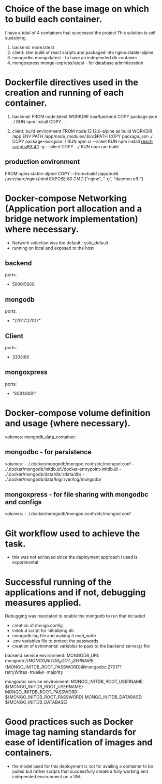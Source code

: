 # Choice of the base image on which to build each container.

I have a total of 4 containers that successed the project
This solution is self sustaining.

1. backend: node:latest
2. client: slim build of react scripts and packaged into nginx:stable-alpine
3. mongodbc mongo:latest - to have an independed db container
4. mongoxpress mongo-express:latest - for database administration

# Dockerfile directives used in the creation and running of each container.

1. backend:
FROM node:latest
WORKDIR /usr/backend
COPY package.json ./
RUN npm install
COPY . .

2. client:
build environment
FROM node:13.12.0-alpine as build
WORKDIR /app
ENV PATH /app/node_modules/.bin:$PATH
COPY package.json ./
COPY package-lock.json ./
RUN npm ci --silent
RUN npm install react-scripts@3.4.1 -g --silent
COPY . ./
RUN npm run build

## production environment
FROM nginx:stable-alpine
COPY --from=build /app/build /usr/share/nginx/html
EXPOSE 80
CMD ["nginx", "-g", "daemon off;"]

# Docker-compose Networking (Application port allocation and a bridge network implementation) where necessary.
- Network selection was the default : yolo_default
- running on local and exposed to the host
## backend
ports:
- 5000:5000

## mongodb
ports:
- "27017:27017"

## Client
ports:
- 3333:80

## mongoxpress
ports:
- "8081:8081"

# Docker-compose volume definition and usage (where necessary).
volumes:
    mongodb_data_container:

## mongodbc - for persistence
volumes:
        - ./.docker/mongodb/mongod.conf:/etc/mongod.conf
        - ./.docker/mongodb/initdb.d/:/docker-entrypoint-initdb.d/
        - ./.docker/mongodb/data/db/:/data/db/
        - ./.docker/mongodb/data/log/:/var/log/mongodb/

## mongoxpress - for file sharing with mongodbc and configs
volumes:
        - ./.docker/mongodb/mongod.conf:/etc/mongod.conf

# Git workflow used to achieve the task.
- this was not achieved since the deployment approach i used is experimental

# Successful running of the applications and if not, debugging measures applied.
Debugging was mandated to enable the mongodb to run that included
 - creation of mongo.config
 - initdb.d script for initializing db
 - mongodb log file and making it read_write
 - .env variables file to protect the passwords
 - creation of eviromental variables to pass to the backend  server.js file

backend service environment:
         MONGODB_URI: mongodb://${MONGO_INITDB_ROOT_USERNAME}:${MONGO_INITDB_ROOT_PASSWORD}@mongodbc:27017?retryWrites=true&w=majority

mongodbc service environment:
           MONGO_INITDB_ROOT_USERNAME: ${MONGO_INITDB_ROOT_USERNAME}
           MONGO_INITDB_ROOT_PASSWORD: ${MONGO_INITDB_ROOT_PASSWORD}
           MONGO_INITDB_DATABASE: ${MONGO_INITDB_DATABASE}

# Good practices such as Docker image tag naming standards for ease of identification of images and containers.
- the model used for this deployment is not for availing a container to be pulled but rather scripts that successfully create a fully working and independed environment on a VM.

